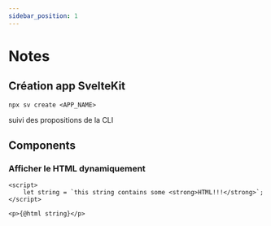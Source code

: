 ```yaml
---
sidebar_position: 1
---
```


# Notes

## Création app SvelteKit

```shell
npx sv create <APP_NAME>
```

suivi des propositions de la CLI

## Components

### Afficher le HTML dynamiquement

```sveltehtml
<script>
	let string = `this string contains some <strong>HTML!!!</strong>`;
</script>

<p>{@html string}</p>
```